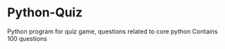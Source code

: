 # Python-Quiz
Python program for quiz game, questions related to core python
Contains 100 questions 
